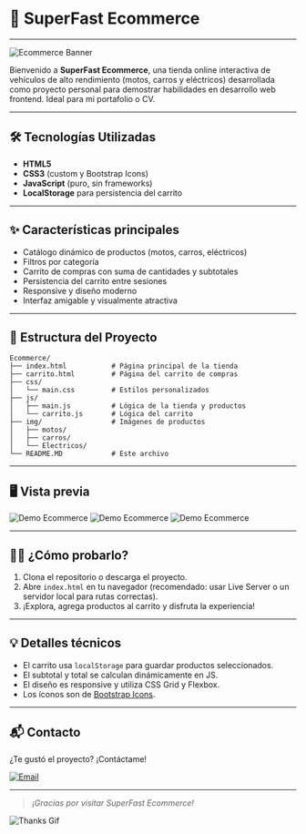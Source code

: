 # 🚀 SuperFast Ecommerce

---

![Ecommerce Banner](https://media4.giphy.com/media/v1.Y2lkPTc5MGI3NjExYnJiNTNrejJ1aml1cGpvMGhlMXRjd3BqZ2o1ank3cmcxMHUyaTVjdiZlcD12MV9pbnRlcm5hbF9naWZfYnlfaWQmY3Q9Zw/XD9o33QG9BoMis7iM4/giphy.gif)

Bienvenido a **SuperFast Ecommerce**, una tienda online interactiva de vehículos de alto rendimiento (motos, carros y eléctricos) desarrollada como proyecto personal para demostrar habilidades en desarrollo web frontend. Ideal para mi portafolio o CV.

---

## 🛠️ Tecnologías Utilizadas

- **HTML5**
- **CSS3** (custom y Bootstrap Icons)
- **JavaScript** (puro, sin frameworks)
- **LocalStorage** para persistencia del carrito

---

## ✨ Características principales

- Catálogo dinámico de productos (motos, carros, eléctricos)
- Filtros por categoría
- Carrito de compras con suma de cantidades y subtotales
- Persistencia del carrito entre sesiones
- Responsive y diseño moderno
- Interfaz amigable y visualmente atractiva

---

## 📂 Estructura del Proyecto

```
Ecommerce/
├── index.html           # Página principal de la tienda
├── carrito.html         # Página del carrito de compras
├── css/
│   └── main.css         # Estilos personalizados
├── js/
│   ├── main.js          # Lógica de la tienda y productos
│   └── carrito.js       # Lógica del carrito
├── img/                 # Imágenes de productos
│   ├── motos/
│   ├── carros/
│   └── Electricos/
└── README.MD            # Este archivo
```

---

## 🖥️ Vista previa

![Demo Ecommerce](https://i.postimg.cc/Rh4XbCzD/Captura-de-pantalla-2025-08-20-192745.png)
![Demo Ecommerce](https://i.postimg.cc/j5zMXwBf/Captura-de-pantalla-2025-08-20-192947.png)
![Demo Ecommerce](https://i.postimg.cc/vBRPfL2M/Captura-de-pantalla-2025-08-20-193003.png)

---

## 👨‍💻 ¿Cómo probarlo?

1. Clona el repositorio o descarga el proyecto.
2. Abre `index.html` en tu navegador (recomendado: usar Live Server o un servidor local para rutas correctas).
3. ¡Explora, agrega productos al carrito y disfruta la experiencia!

---

## 💡 Detalles técnicos

- El carrito usa `localStorage` para guardar productos seleccionados.
- El subtotal y total se calculan dinámicamente en JS.
- El diseño es responsive y utiliza CSS Grid y Flexbox.
- Los íconos son de [Bootstrap Icons](https://icons.getbootstrap.com/).

---

## 📬 Contacto

¿Te gustó el proyecto? ¡Contáctame!

[![Email](https://img.shields.io/badge/email-contacto-blue?style=flat&logo=gmail)](mailto:sebasmoreno744@gmail.com)

---

> _¡Gracias por visitar SuperFast Ecommerce!_

![Thanks Gif](https://media.giphy.com/media/v1.Y2lkPWVjZjA1ZTQ3Y2wyMDhtNm0zeWZkZW8yOHNlang4NHdkbG5vNm00OHF1MDlod3p1bSZlcD12MV9naWZzX3NlYXJjaCZjdD1n/JVXU0uN1l6wdq/giphy.gif)
